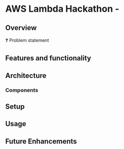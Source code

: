 # AWS Lambda Hackathon - 

## Overview

:question: Problem statement



## Features and functionality


## Architecture
### Components

## Setup

## Usage

## Future Enhancements
